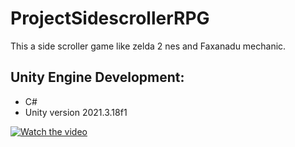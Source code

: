# ProjectSidescrollerRPG
This a side scroller game like zelda 2 nes and Faxanadu mechanic.

## Unity Engine Development:
- C#
- Unity version 2021.3.18f1

[![Watch the video](.doc/MagicGame.png)](https://www.youtube.com/watch?v=N6Zyrtvi4JE&ab_channel=fredericlevesque)

